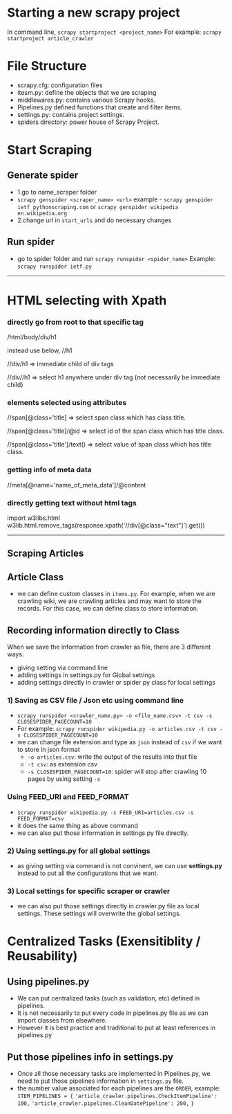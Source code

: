 # Starting a new scrapy project

In command line,
`scrapy startproject <project_name>` For example: `scrapy startproject article_crawler`

# File Structure

- scrapy.cfg: configuration files
- itesm.py: define the objects that we are scraping
- middlewares.py: contains various Scrapy hooks.
- Pipelines.py defined functions that create and filter items.
- settings.py: contains project settings.
- spiders directory: power house of Scrapy Project.

# Start Scraping

## Generate spider

- 1.go to name_scraper folder
- `scrapy genspider <scraper_name> <url>` example - `scrapy genspider ietf pythonscraping.com` or `scrapy genspider wikipedia en.wikipedia.org`
- 2.change url in `start_urls` and do necessary changes

## Run spider

- go to spider folder and run `scrapy runspider <spider_name>` Example: `scrapy runspider ietf.py`

---

# HTML selecting with Xpath

### directly go from root to that specific tag

/html/body/div/h1

instead use below,
//h1

//div/h1 => immediate child of div tags

//div//h1 => select h1 anywhere under div tag (not necessarily be immediate child)

### elements selected using attributes

//span[@class='title] => select span class which has class title.

//span[@class='title]/@id => select id of the span class which has title class.

//span[@class='title']/text() => select value of span class which has title class.

### getting info of meta data

//meta[@name='name_of_meta_data']/@content

### directly getting text without html tags

import w3libs.html
w3lib.html.remove_tags(response.xpath('//div[@class="text"]').get())

---

## Scraping Articles

## Article Class

- we can define custom classes in `items.py`. For example, when we are crawling wiki, we are crawling articles and may want to store the records. For this case, we can define class to store information.

## Recording information directly to Class

When we save the information from crawler as file, there are 3 different ways.

- giving setting via command line
- adding settings in settings.py for Global settings
- adding settings directly in crawler or spider py class for local settings

### 1) Saving as CSV file / Json etc using command line

- `scrapy runspider <crawler_name.py> -o <file_name.csv> -t csv -s CLOSESPIDER_PAGECOUNT=10`
- For example: `scrapy runspider wikipedia.py -o articles.csv -t csv -s CLOSESPIDER_PAGECOUNT=10`
- we can change file extension and type as `json` instead of `csv` if we want to store in json format
  - `-o articles.csv`: write the output of the results into that file
  - `-t csv`: as extension csv
  - `-s CLOSESPIDER_PAGECOUNT=10`: spider will stop after crawling 10 pages by using setting `-s`

### Using FEED_URI and FEED_FORMAT

- `scrapy runspider wikipedia.py -s FEED_URI=articles.csv -s FEED_FORMAT=csv`
- it does the same thing as above command
- we can also put those information in settings.py file directly.

### 2) Using settings.py for all global settings

- as giving setting via command is not convinent, we can use **settings.py** instead to put all the configurations that we want.

### 3) Local settings for specific scraper or crawler

- we can also put those settings directly in crawler.py file as local settings. These settings will overwrite the global settings.

# Centralized Tasks (Exensitiblity / Reusability)

## Using pipelines.py

- We can put centralized tasks (such as validation, etc) defined in pipelines.
- It is not necessarily to put every code in pipelines.py file as we can import classes from elsewhere.
- However it is best practice and traditional to put at least references in pipelines.py

## Put those pipelines info in settings.py

- Once all those necessary tasks are implemented in Pipelines.py, we need to put those pipelines information in `settings.py` file.
- the number value associated for each pipelines are the `ORDER`, example:
  `ITEM_PIPELINES = {`
  `'article_crawler.pipelines.CheckItemPipeline': 100,`
  `'article_crawler.pipelines.CleanDatePipeline': 200,`
  `}`
